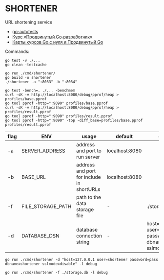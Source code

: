 # SHORTENER

URL shortening service

- [go-autotests](https://github.com/Yandex-Practicum/go-autotests)
- [Курс «Продвинутый Go‑разработчик»](https://practicum.yandex.ru/go-advanced/)
- [Карты курсов Go с нуля и Продвинутый Go](https://code.s3.yandex.net/go/1f_vs_2f.pdf)


Commands:  
```shell
go test -v ./...
go clean -testcache

go run ./cmd/shortener/
go build -o shortener
./shortener -a ":8033" -b ":8034"

go test -bench=. ./... -benchmem
curl -sK -v http://localhost:8080/debug/pprof/heap > profiles/base.pprof
go tool pprof -http=":9090" profiles/base.pprof
curl -sK -v http://localhost:8080/debug/pprof/heap > profiles/result.pprof
go tool pprof -http=":9090" profiles/result.pprof
go tool pprof -http=":9090" -top -diff_base=profiles/base.pprof profiles/result.pprof

```


| flag | ENV               | usage                                     | default        | example                                                                      |
| ---- | ----------------- | ----------------------------------------- | -------------- | ---------------------------------------------------------------------------- |
| -a   | SERVER_ADDRESS    | address and port to run server            | localhost:8080 |                                                                              |
| -b   | BASE_URL          | address and port for include in shortURLs | localhost:8080 |                                                                              |
| -f   | FILE_STORAGE_PATH | path to the data storage file             | -              | ./storage.db                                                                 |
| -d   | DATABASE_DSN      | database connection string                | -              | host=127.0.0.1 user=shortener password=pass dbname=shortener sslmode=disable |

`go run ./cmd/shortener -d "host=127.0.0.1 user=shortener password=pass dbname=shortener sslmode=disable" -l debug`

`go run ./cmd/shortener -f ./storage.db -l debug`
